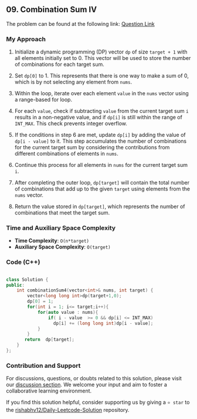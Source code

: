 ## 09. Combination Sum IV

The problem can be found at the following link: [Question Link](https://leetcode.com/problems/combination-sum-iv/)


### My Approach


1. Initialize a dynamic programming (DP) vector `dp` of size `target + 1` with all elements initially set to 0. This vector will be used to store the number of combinations for each target sum.

2. Set `dp[0]` to 1. This represents that there is one way to make a sum of 0, which is by not selecting any element from `nums`.

3. Within the loop, iterate over each element `value` in the `nums` vector using a range-based for loop.

4. For each `value`, check if subtracting `value` from the current target sum `i` results in a non-negative value, and if `dp[i]` is still within the range of `INT_MAX`. This check prevents integer overflow.

5. If the conditions in step 6 are met, update `dp[i]` by adding the value of `dp[i - value]` to it. This step accumulates the number of combinations for the current target sum by considering the contributions from different combinations of elements in `nums`.

6. Continue this process for all elements in `nums` for the current target sum `i`.

7. After completing the outer loop, `dp[target]` will contain the total number of combinations that add up to the given `target` using elements from the `nums` vector.

8. Return the value stored in `dp[target]`, which represents the number of combinations that meet the target sum.


### Time and Auxiliary Space Complexity

- **Time Complexity**: `O(n*target)` 
- **Auxiliary Space Complexity**: `O(target)`


### Code (C++)

```cpp

class Solution {
public:
    int combinationSum4(vector<int>& nums, int target) {
        vector<long long int>dp(target+1,0);
        dp[0] = 1;
        for(int i = 1; i<= target;i++){
            for(auto value : nums){
                if( i - value  >= 0 && dp[i] <= INT_MAX)
                  dp[i] += (long long int)dp[i - value];   
            }
        }
       return  dp[target];  
    }
};

```

### Contribution and Support

For discussions, questions, or doubts related to this solution, please visit our [discussion section](https://leetcode.com/discuss/general-discussion). We welcome your input and aim to foster a collaborative learning environment.

If you find this solution helpful, consider supporting us by giving a `⭐ star` to the [rishabhv12/Daily-Leetcode-Solution](https://github.com/rishabhv12/Daily-Leetcode-Solution) repository.
